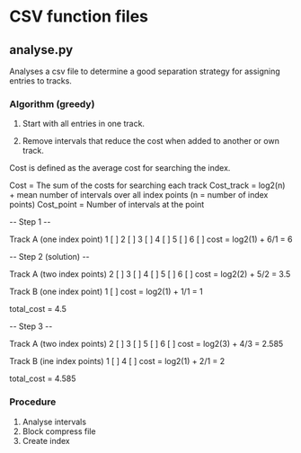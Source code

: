 CSV function files
==================

analyse.py
----------

Analyses a csv file to determine a good separation strategy for assigning entries to tracks.

### Algorithm (greedy)

 1. Start with all entries in one track.

 2. Remove intervals that reduce the cost when added to another or own track.

Cost is defined as the average cost for searching the index.

Cost = The sum of the costs for searching each track
Cost_track = log2(n) + mean number of intervals over all index points (n = number of index points)
Cost_point = Number of intervals at the point


-- Step 1 --

Track A (one index point)
1  [                  ]
2      [   ]
3      [ ]
4            [      ]
5            [ ]
6                [  ]
cost = log2(1) + 6/1
     = 6

-- Step 2 (solution) --

Track A (two index points)
2      [   ]
3      [ ]
4            [      ]
5            [ ]
6                [  ]
cost = log2(2) + 5/2
     = 3.5

Track B (one index point)
1  [                  ]
cost = log2(1) + 1/1
     = 1

total_cost = 4.5 

-- Step 3 --

Track A (two index points)
2      [   ]
3      [ ]
5            [ ]
6                [  ]
cost = log2(3) + 4/3
     = 2.585

Track B (ine index points)
1  [                  ]
4            [      ]
cost = log2(1) + 2/1
     = 2

total_cost = 4.585

### Procedure

1. Analyse intervals
2. Block compress file
3. Create index